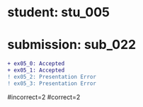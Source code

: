 # student: stu_005
# submission: sub_022

```diff
+ ex05_0: Accepted
+ ex05_1: Accepted
! ex05_2: Presentation Error
! ex05_3: Presentation Error
```
#incorrect=2
#correct=2
